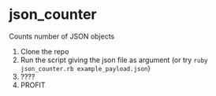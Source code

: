 # json_counter
Counts number of JSON objects

1. Clone the repo
2. Run the script giving the json file as argument (or try `ruby json_counter.rb example_payload.json`)
3. ????
4. PROFIT
